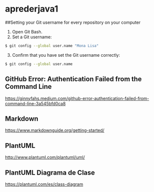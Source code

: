 # aprederjava1


##Setting your Git username for every repository on your computer

1. Open Git Bash.
2. Set a Git username:
```bash
$ git config --global user.name "Mona Lisa"
```
3. Confirm that you have set the Git username correctly:
```bash
$ git config --global user.name
```

## GitHub Error: Authentication Failed from the Command Line
https://ginnyfahs.medium.com/github-error-authentication-failed-from-command-line-3a545bfd0ca8

## Markdown
https://www.markdownguide.org/getting-started/

## PlantUML
http://www.plantuml.com/plantuml/uml/

## PlantUML Diagrama de Clase
https://plantuml.com/es/class-diagram